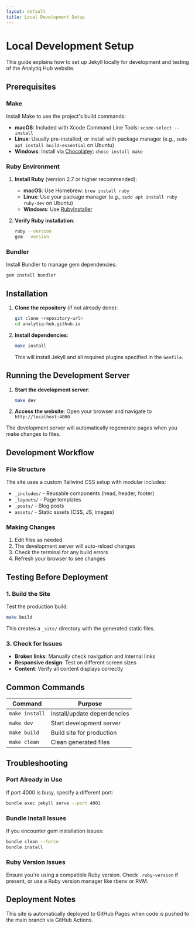 ```yaml
---
layout: default
title: Local Development Setup
---
```


# Local Development Setup

This guide explains how to set up Jekyll locally for development and testing of the Analytiq Hub website.

## Prerequisites

### Make
Install Make to use the project's build commands:
- **macOS**: Included with Xcode Command Line Tools: `xcode-select --install`
- **Linux**: Usually pre-installed, or install with package manager (e.g., `sudo apt install build-essential` on Ubuntu)
- **Windows**: Install via [Chocolatey](https://chocolatey.org/): `choco install make`

### Ruby Environment
1. **Install Ruby** (version 2.7 or higher recommended):
   - **macOS**: Use Homebrew: `brew install ruby`
   - **Linux**: Use your package manager (e.g., `sudo apt install ruby ruby-dev` on Ubuntu)
   - **Windows**: Use [RubyInstaller](https://rubyinstaller.org/)

2. **Verify Ruby installation**:
   ```bash
   ruby --version
   gem --version
   ```

### Bundler
Install Bundler to manage gem dependencies:
```bash
gem install bundler
```

## Installation

1. **Clone the repository** (if not already done):
   ```bash
   git clone <repository-url>
   cd analytiq-hub.github.io
   ```

2. **Install dependencies**:
   ```bash
   make install
   ```
   
   This will install Jekyll and all required plugins specified in the `Gemfile`.

## Running the Development Server

1. **Start the development server**:
   ```bash
   make dev
   ```

2. **Access the website**:
   Open your browser and navigate to `http://localhost:4000`

The development server will automatically regenerate pages when you make changes to files.

## Development Workflow

### File Structure
The site uses a custom Tailwind CSS setup with modular includes:
- `_includes/` - Reusable components (head, header, footer)
- `_layouts/` - Page templates
- `_posts/` - Blog posts
- `assets/` - Static assets (CSS, JS, images)

### Making Changes
1. Edit files as needed
2. The development server will auto-reload changes
3. Check the terminal for any build errors
4. Refresh your browser to see changes

## Testing Before Deployment

### 1. Build the Site
Test the production build:
```bash
make build
```

This creates a `_site/` directory with the generated static files.

### 3. Check for Issues
- **Broken links**: Manually check navigation and internal links
- **Responsive design**: Test on different screen sizes
- **Content**: Verify all content displays correctly

## Common Commands

| Command | Purpose |
|---------|---------|
| `make install` | Install/update dependencies |
| `make dev` | Start development server |
| `make build` | Build site for production |
| `make clean` | Clean generated files |

## Troubleshooting

### Port Already in Use
If port 4000 is busy, specify a different port:
```bash
bundle exec jekyll serve --port 4001
```

### Bundle Install Issues
If you encounter gem installation issues:
```bash
bundle clean --force
bundle install
```

### Ruby Version Issues
Ensure you're using a compatible Ruby version. Check `.ruby-version` if present, or use a Ruby version manager like rbenv or RVM.

## Deployment Notes

This site is automatically deployed to GitHub Pages when code is pushed to the main branch via GitHub Actions.